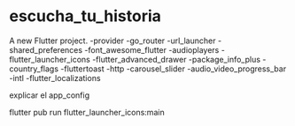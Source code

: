 # escucha_tu_historia

A new Flutter project.
-provider
-go_router
-url_launcher
-shared_preferences
-font_awesome_flutter
-audioplayers
-flutter_launcher_icons
-flutter_advanced_drawer
-package_info_plus 
-country_flags
-fluttertoast
-http
-carousel_slider 
-audio_video_progress_bar
-intl
-flutter_localizations

explicar el app_config

flutter pub run flutter_launcher_icons:main